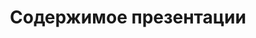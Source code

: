 ---
title: Содержимое презентации
type: доки
weight: 30
url: /php-java/soderzhimoe-prezentatsii/
---